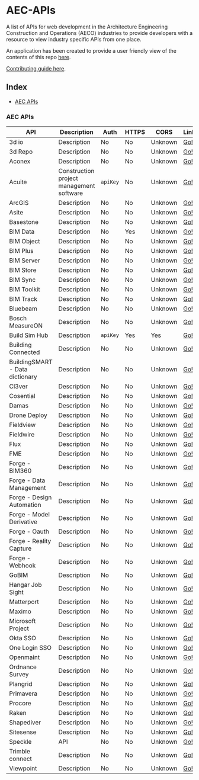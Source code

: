 # AEC-APIs
A list of APIs for web development in the Architecture Engineering Construction and Operations (AECO) industries to provide developers with a resource to view industry specific APIs from one place. 

An application has been created to provide a user friendly view of the contents of this repo [here](http://aec-apis-app.user.project.bimlauncher.com/).

[Contributing guide here](CONTRIBUTING.md).

## Index

* [AEC APIs](#aec-apis)

### AEC APIs
API | Description | Auth | HTTPS | CORS | Link |
|---|---|---|---|---|---|
| 3d io | Description | No | No | Unknown | [Go!](https://3d.io/docs/api/1) |
| 3d Repo | Description | No | No | Unknown | [Go!](https://3drepo.github.io/3drepo.io) |
| Aconex | Description | No | No | Unknown | [Go!](https://help.aconex.com/aconex/aconex-api) |
| Acuite | Construction project management software | `apiKey` | No | Unknown | [Go!](https://api.acuite.co.nz/swagger/ui/index) |
| ArcGIS | Description | No | No | Unknown | [Go!](https://developers.arcgis.com/web-api) |
| Asite | Description | No | No | Unknown | [Go!](https://upload.asite.com/dmshelp/About_API.htm) |
| Basestone | Description | No | No | Unknown | [Go!](https://api.basestone.io/api/v1) |
| BIM Data | Description | No | Yes | Unknown | [Go!](https://api.bimdata.io/api/doc) |
| BIM Object | Description | No | No | Unknown | [Go!](https://developer.bimobject.com) |
| BIM Plus | Description | No | No | Unknown | [Go!](https://doc.bimplus.net/display/bimpluspublic/Introduction) |
| BIM Server | Description | No | No | Unknown | [Go!](https://github.com/opensourceBIM/BIMserver/wiki/JSON-API) |
| BIM Store | Description | No | No | Unknown | [Go!](http://developer.bimstore.co.uk) |
| BIM Sync | Description | No | No | Unknown | [Go!](https://bimsync.com/developers) |
| BIM Toolkit | Description | No | No | Unknown | [Go!](https://toolkit-api.thenbs.com) |
| BIM Track | Description | No | No | Unknown | [Go!](http://bimtrack.co/en/resources/api) |
| Bluebeam | Description | No | No | Unknown | [Go!](https://developers.bluebeam.com/articles/getting-started) |
| Bosch MeasureON | Description | No | No | Unknown | [Go!](https://developer.bosch.com) |
| Build Sim Hub | Description | `apiKey` | Yes | Yes | [Go!](https://raw.githubusercontent.com/weilix88/buildsimhub_python_api/master/bsh_openapi.yaml) |
| Building Connected | Description | No | No | Unknown | [Go!](https://app.buildingconnected.com/docs/#introduction) |
| BuildingSMART - Data dictionary | Description | No | No | Unknown | [Go!](http://bsdd.buildingsmart.org/docs) |
| Cl3ver | Description | No | No | Unknown | [Go!](https://www.cl3ver.com/developers-api) |
| Cosential | Description | No | No | Unknown | [Go!](https://compass.cosential.com) |
| Damas | Description | No | No | Unknown | [Go!](https://github.com/remyla/damas-core) |
| Drone Deploy | Description | No | No | Unknown | [Go!](https://support.dronedeploy.com/docs/data-api-access) |
| Fieldview | Description | No | No | Unknown | [Go!](http://mcsforum.info/wiki/index.php?title=Field_View_API_Documentation) |
| Fieldwire | Description | No | No | Unknown | [Go!](http://apidocs.fieldwire.net) |
| Flux | Description | No | No | Unknown | [Go!](https://flux.io/developer) |
| FME | Description | No | No | Unknown | [Go!](https://docs.safe.com/fme/html/FME_REST/apidoc/v3/index.html) |
| Forge - BIM360 | Description | No | No | Unknown | [Go!](https://developer.autodesk.com/en/docs/bim360/v1) |
| Forge - Data Management | Description | No | No | Unknown | [Go!](https://developer.autodesk.com/en/docs/data/v2/overview) |
| Forge - Design Automation | Description | No | No | Unknown | [Go!](https://developer.autodesk.com/en/docs/design-automation/v2/overview) |
| Forge - Model Derivative | Description | No | No | Unknown | [Go!](https://developer.autodesk.com/en/docs/model-derivative/v2/overview) |
| Forge - Oauth | Description | No | No | Unknown | [Go!](https://developer.autodesk.com/en/docs/oauth/v2/overview) |
| Forge - Reality Capture | Description | No | No | Unknown | [Go!](https://developer.autodesk.com/en/docs/reality-capture/v1/overview) |
| Forge - Webhook | Description | No | No | Unknown | [Go!](https://developer.autodesk.com/en/docs/webhooks/v1/overview/basics) |
| GoBIM | Description | No | No | Unknown | [Go!](http://gobim.com/api) |
| Hangar Job Sight | Description | No | No | Unknown | [Go!](https://hangar.com/developer) |
| Matterport | Description | No | No | Unknown | [Go!](https://matterport.com/developers) |
| Maximo | Description | No | No | Unknown | [Go!](https://www.ibm.com/developerworks/community/wikis/home?lang=en#!/wiki/IBM%20Maximo%20Asset%20Management/page/Maximo%20JSON%20API) |
| Microsoft Project | Description | No | No | Unknown | [Go!](https://msdn.microsoft.com/en-us/library/office/jj712612.aspx) |
| Okta SSO | Description | No | No | Unknown | [Go!](https://developer.okta.com/documentation) |
| One Login SSO | Description | No | No | Unknown | [Go!](https://developers.onelogin.com) |
| Openmaint | Description | No | No | Unknown | [Go!](http://www.cmdbuild.org/file/manuali/webservice-manual-in-english) |
| Ordnance Survey | Description | No | No | Unknown | [Go!](https://developer.ordnancesurvey.co.uk) |
| Plangrid | Description | No | No | Unknown | [Go!](https://developer.plangrid.com/docs) |
| Primavera | Description | No | No | Unknown | [Go!](https://docs.oracle.com/cd/E16281_01/Technical_Documentation/Integration_API/ProgrammerReference.html) |
| Procore | Description | No | No | Unknown | [Go!](https://developers.procore.com/documentation/introduction) |
| Raken | Description | No | No | Unknown | [Go!](https://stage.rakenapp.com/developer-api-docs) |
| Shapediver | Description | No | No | Unknown | [Go!](https://shapediver.com/api) |
| Sitesense | Description | No | No | Unknown | [Go!](https://www.intelliwavetechnologies.com/sitesense-developer-api) |
| Speckle | API | No | No | Unknown | [Go!](https://github.com/speckleworks/SpeckleSpecs) |
| Trimble connect | Description | No | No | Unknown | [Go!](https://app.connect.trimble.com/tc/static/apidoc.html) |
| Viewpoint | Description | No | No | Unknown | [Go!](https://vfpdocs.viewpoint.com/VfP_topics_user/c_developer_doc.html) |
